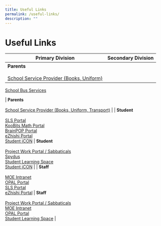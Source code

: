 ```yaml
---
title: Useful Links
permalink: /useful-links/
description: ""
---
```

# **Useful Links**

| Primary Division 	| Secondary Division 	|
|---	|---	|
| **Parents**<br><br>[School Service Provider (Books, Uniform)](/school-service-providers/)<br>
[School Bus Services](/school-bus-service/)

| **Parents**<br><br>[School Service Provider (Books, Uniform, Transport)](/school-service-providers/)  	|
| **Student**<br><br>[SLS Portal](https://vle.learning.moe.edu.sg/login)<br>[KooBits Math Portal](https://member.koobits.com/)<br>[BrainPOP Portal](https://www.brainpop.com/)<br>[eZhishi Portal](https://www.ezhishi.net/Contents/)<br>[Student iCON](https://workspace.google.com/dashboard)	| **Student**<br><br>[Project Work Portal / Sabbaticals](https://scgs.schoolhub.sg/)<br>[Spydus](https://schoolibrary.moe.edu.sg/singaporechinesegirlssec/cgi-bin/spydus.exe/MSGTRN/WPAC/HOME)<br>[Student Learning Space](https://vle.learning.moe.edu.sg/login)<br>[Student iCON](https://workspace.google.com)	|
| **Staff**<br><br>[MOE Intranet](https://intranet.moe.gov.sg/)<br>[OPAL Portal](https://opal2.moe.edu.sg/)<br>[SLS Portal](https://vle.learning.moe.edu.sg/login)<br>[eZhishi Portal](https://www.ezhishi.net/Contents/) 	| **Staff**<br><br>[Project Work Portal / Sabbaticals](https://scgs.schoolhub.sg/)<br>[MOE Intranet](https://intranet.moe.gov.sg/)<br>[OPAL Portal](https://opal2.moe.edu.sg/)<br>[Student Learning Space](https://vle.learning.moe.edu.sg/login) 	|
